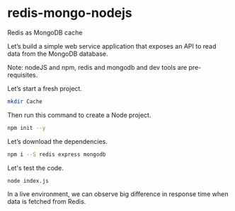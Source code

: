 # redis-mongo-nodejs
Redis as MongoDB cache

Let’s build a simple web service application that exposes an API to read data from the MongoDB database.

Note: nodeJS and npm, redis and mongodb and dev tools are pre-requisites.

Let’s start a fresh project.
```bash
mkdir Cache
```
Then run this command to create a Node project.
```bash
npm init --y
```
Let’s download the dependencies.
```bash
npm i --S redis express mongodb
```

Let's test the code.
```bash
node index.js
```

In a live environment, we can observe big difference in response time when data is fetched from Redis.
